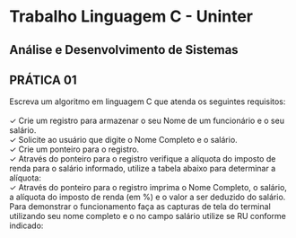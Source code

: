 # Trabalho Linguagem C - Uninter
## Análise e Desenvolvimento de Sistemas

## PRÁTICA 01

Escreva um algoritmo em linguagem C que atenda os seguintes requisitos:</br></br>
✓ Crie um registro para armazenar o seu Nome de um funcionário e o seu salário.</br>
✓ Solicite ao usuário que digite o Nome Completo e o salário.</br>
✓ Crie um ponteiro para o registro.</br>
✓ Através do ponteiro para o registro verifique a alíquota do imposto de renda para o salário informado, utilize a tabela abaixo para determinar a alíquota:</br>
✓ Através do ponteiro para o registro imprima o Nome Completo, o salário, a alíquota do imposto de renda (em %) e o valor a ser deduzido do salário. Para demonstrar o funcionamento faça as capturas de tela do terminal utilizando seu nome completo e o no campo salário utilize se RU conforme indicado:
